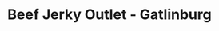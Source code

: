 ---
title: "Beef Jerky Outlet - Gatlinburg"
url: /gatlinburg/beef-jerky-outlet-gatlinburg/
shop: butcher
---